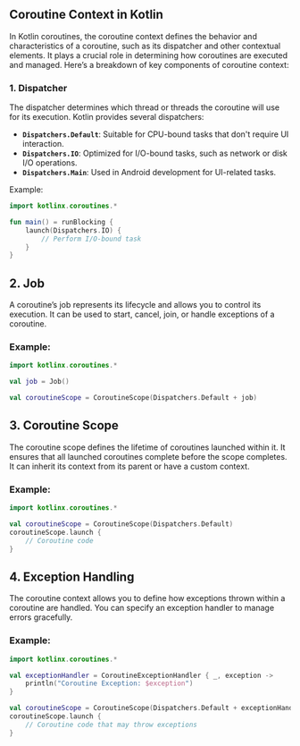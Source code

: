 ## Coroutine Context in Kotlin

In Kotlin coroutines, the coroutine context defines the behavior and characteristics of a coroutine, such as its dispatcher and other contextual elements. It plays a crucial role in determining how coroutines are executed and managed. Here’s a breakdown of key components of coroutine context:

### 1. **Dispatcher**

The dispatcher determines which thread or threads the coroutine will use for its execution. Kotlin provides several dispatchers:
   - **`Dispatchers.Default`**: Suitable for CPU-bound tasks that don't require UI interaction.
   - **`Dispatchers.IO`**: Optimized for I/O-bound tasks, such as network or disk I/O operations.
   - **`Dispatchers.Main`**: Used in Android development for UI-related tasks.

Example:
```kotlin
import kotlinx.coroutines.*

fun main() = runBlocking {
    launch(Dispatchers.IO) {
        // Perform I/O-bound task
    }
}
```

## 2. Job

A coroutine’s job represents its lifecycle and allows you to control its execution. It can be used to start, 
cancel, join, or handle exceptions of a coroutine.

### Example:

```kotlin
import kotlinx.coroutines.*

val job = Job()

val coroutineScope = CoroutineScope(Dispatchers.Default + job)
```

## 3. Coroutine Scope

The coroutine scope defines the lifetime of coroutines launched within it. It ensures that all launched coroutines 
complete before the scope completes. It can inherit its context from its parent or have a custom context.

### Example:

```kotlin
import kotlinx.coroutines.*

val coroutineScope = CoroutineScope(Dispatchers.Default)
coroutineScope.launch {
    // Coroutine code
}
```
## 4. Exception Handling

The coroutine context allows you to define how exceptions thrown within a coroutine are handled. 
You can specify an exception handler to manage errors gracefully.

### Example:

```kotlin
import kotlinx.coroutines.*

val exceptionHandler = CoroutineExceptionHandler { _, exception ->
    println("Coroutine Exception: $exception")
}

val coroutineScope = CoroutineScope(Dispatchers.Default + exceptionHandler)
coroutineScope.launch {
    // Coroutine code that may throw exceptions
}
```

